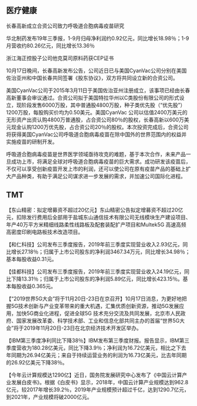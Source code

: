 <!-- 莫尼塔 CE3M 财新智库  -->

## 医疗健康

长春高新成立合资公司致力呼吸道合胞病毒疫苗研究

华北制药发布19年三季报，1-9月归母净利润约0.92亿元，同比增长18.98％；1-9月营收约80.26亿元，同比增长13.36％

浙江海正控股子公司他克莫司原料药获CEP证书

10月17日晚间，长春高新发布公告，公司近日已与美国CyanVac公司分别在美国佐治亚州和中国长春共同签署《股东协议》，双方将共同设立新的合资公司。

美国CyanVac公司于2015年3月11日于美国佐治亚州注册成立，该事项已经由长春高新董事会审议通过。合资公司拟于美国特拉华州以C类股份有限公司的形式设立，现阶段发售6000万股，其中普通股4800万股，种子类优先股（“优先股”）1200万股，每股购买价均为0.50美元。美国CyanVac 公司以估值2400万美元的无形资产出资认购4800万普通股，占合资公司80％的股权，长春高新以600万美元现金认购1200万优先股，占合资公司20％的股权。本次投资完成后，合资公司将获得美国CyanVac公司呼吸道合胞病毒疫苗在除中国外的世界范围内的权益并实施疫苗的研制开发。

呼吸道合胞病毒疫苗是世界医学领域亟待攻克的难题，基于本次合作，未来产品一旦成功上市，将满足全球对呼吸道合胞病毒疫苗的巨大需求。成功研发该疫苗后，不仅可以享受创新疫苗开发上市的利润，还可以使公司在原有疫苗产品的基础上扩大产品种类，有助于满足公司谋求进一步发展的需求，并加速公司国际化进程。

## TMT

【东山精密：拟定增募资不超过20亿元】东山精密公告拟定增募资不超过20亿元，扣除发行费用后全部用于盐城东山通信技术有限公司无线模块生产建设项目、年产40万平方米精细线路柔性线路板及配套装配扩产项目和Multek5G 高速高频高密度印刷电路板技术改造项目。

【和仁科技】公司发布三季度报告，2019年前三季度实现营业收入2.93亿元，同比增长27.18％；归属于上市公司股东的净利润3467.34万元，同比增长34.98％；基本每股收益0.31元。

【佳都科技】公司发布三季度报告，2019年前三季度实现营业收入24.19亿元，同比下降13.31％；归属于上市公司股东的净利润5.89亿元，同比增长423.15％。基本每股收益0.365元。

【“2019世界5G大会”将于11月20日-23日在京召开】10月17日消息，为更好地把握5G技术创新与产业变革带来的重大机遇，汇集优质创新资源，推动5G发展应用，加快5G商业化进程，促进全球5G 技术充分交流及共同发展，北京市人民政府、国家发展改革委、科学技术部、工业和信息化部共同主办的首届“世界5G大会”将于2019年11月20日-23日在北京经济技术开发区举办。

【IBM第三季度净利同比下降38％】IBM发布第三季度财报。报告显示，IBM第三季度营收为180.28亿美元，同比下降3.9％；净利润为16.72亿美元，相比之下去年同期为26.94亿美元；来自于持续运营业务的利润为16.73亿美元，比去年同期的26.92亿美元下降38％。

【今年云计算规模达1290亿】近日，国务院发展研究中心发布了《中国云计算产业发展白皮书》。根据《白皮书》显示，2018年，中国云计算产业规模达到962.8亿元，较2017年增长39.2％，2019年产业规模预计超过千亿，达到1290.7亿元，到2021年，产业规模将破2000亿元。

